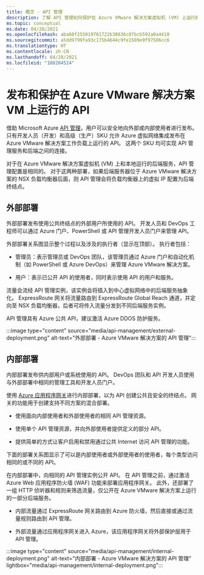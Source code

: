 ```yaml
---
title: 概念 - API 管理
description: 了解 API 管理如何保护在 Azure VMware 解决方案虚拟机 (VM) 上运行的 API
ms.topic: conceptual
ms.date: 04/28/2021
ms.openlocfilehash: aba60f255019701722b38036c87bcb592a0a4410
ms.sourcegitcommit: a5dd9799fa93c175b4644c9fe1509e9f97506cc6
ms.translationtype: HT
ms.contentlocale: zh-CN
ms.lasthandoff: 04/28/2021
ms.locfileid: "108204524"
---
```

# <a name="publish-and-protect-apis-running-on-azure-vmware-solution-vms"></a>发布和保护在 Azure VMware 解决方案 VM 上运行的 API

借助 Microsoft Azure [API 管理](https://azure.microsoft.com/services/api-management/)，用户可以安全地向外部或内部使用者进行发布。  只有开发人员（开发）和高级（生产）SKU 允许 Azure 虚拟网络集成发布在 Azure VMware 解决方案工作负载上运行的 API。  这两个 SKU 均可实现 API 管理服务和后端之间的连接。 

对于在 Azure VMware 解决方案虚拟机 (VM) 上和本地运行的后端服务，API 管理配置是相同的。 对于这两种部署，如果后端服务器位于 Azure VMware 解决方案的 NSX 负载均衡器后面，则 API 管理会将负载均衡器上的虚拟 IP 配置为后端终结点。 


## <a name="external-deployment"></a>外部部署

外部部署发布使用公共终结点的外部用户所使用的 API。 开发人员和 DevOps 工程师可以通过 Azure 门户、PowerShell 或 API 管理开发人员门户来管理 API。

外部部署关系图显示整个过程以及涉及的执行者（显示在顶部）。 执行者包括：

- 管理员：表示管理员或 DevOps 团队，该管理员通过 Azure 门户和自动化机制（如 PowerShell 或 Azure DevOps）来管理 Azure VMware 解决方案。

- 用户：表示已公开 API 的使用者，同时表示使用 API 的用户和服务。

流量会流经 API 管理实例，该实例会将插入到中心虚拟网络中的后端服务抽象化。 ExpressRoute 网关将流量路由到 ExpressRoute Global Reach 通道，并定向至 NSX 负载均衡器，后者可将传入流量分发到不同后端服务实例。

API 管理具有 Azure 公共 API，建议激活 Azure DDOS 防护服务。 

:::image type="content" source="media/api-management/external-deployment.png" alt-text="外部部署 - Azure VMware 解决方案的 API 管理":::


## <a name="internal-deployment"></a>内部部署

内部部署发布供内部用户或系统使用的 API。 DevOps 团队和 API 开发人员使用与外部部署中相同的管理工具和开发人员门户。

使用 [Azure 应用程序网关](../api-management/api-management-howto-integrate-internal-vnet-appgateway.md)进行内部部署，以为 API 创建公共且安全的终结点。  网关的功能用于创建支持不同方案的混合部署。  

* 使用面向内部使用者和外部使用者的相同 API 管理资源。

* 使用单个 API 管理资源，并向外部使用者提供定义的部分 API。

* 提供简单的方式让客户启用和禁用通过公共 Internet 访问 API 管理的功能。

下面的部署关系图显示了可以是内部使用者或外部使用者的使用者，每个类型访问相同的或不同的 API。

在内部部署中，向相同的 API 管理实例公开 API。 在 API 管理之前，通过激活 Azure Web 应用程序防火墙 (WAF) 功能来部署应用程序网关。 此外，还部署了一组 HTTP 侦听器和规则来筛选流量，仅公开在 Azure VMware 解决方案上运行的一部分后端服务。


* 内部流量通过 ExpressRoute 网关路由到 Azure 防火墙，然后直接或通过流量规则路由到 API 管理。   

* 外部流量通过应用程序网关进入 Azure，该应用程序网关将外部保护层用于 API 管理。


:::image type="content" source="media/api-management/internal-deployment.png" alt-text="内部部署 - Azure VMware 解决方案的 API 管理" lightbox="media/api-management/internal-deployment.png":::